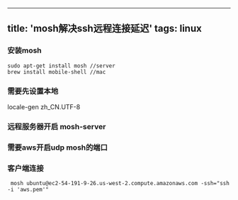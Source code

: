 
---
title: 'mosh解决ssh远程连接延迟'
tags: linux
---


### 安装mosh
```
sudo apt-get install mosh //server
brew install mobile-shell //mac
```


### 需要先设置本地
locale-gen zh_CN.UTF-8

### 远程服务器开启 mosh-server

### 需要aws开启udp mosh的端口

### 客户端连接

```
 mosh ubuntu@ec2-54-191-9-26.us-west-2.compute.amazonaws.com -ssh="ssh -i 'aws.pem'"
```
